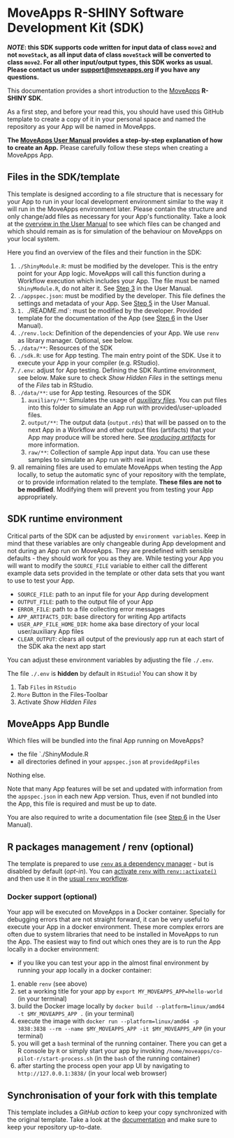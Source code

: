 # MoveApps R-SHINY Software Development Kit (SDK)

***NOTE*: this SDK supports code written for input data of class `move2` and not `moveStack`, as all input data of class `moveStack` will be converted to class `move2`. For all other input/output types, this SDK works as usual. Please contact us under support@moveapps.org if you have any questions.**

This documentation provides a short introduction to the [MoveApps](https://www.moveapps.org) **R-SHINY SDK**.

As a first step, and before your read this, you should have used this GitHub template to create a copy of it in your personal space and named the repository as your App will be named in MoveApps.

**The [MoveApps User Manual](https://docs.moveapps.org/#/create_app) provides a step-by-step explanation of how to create an App.** Please carefully follow these steps when creating a MoveApps App.


## Files in the SDK/template

This template is designed according to a file structure that is necessary for your App to run in your local development environment similar to the way it will run in the MoveApps environment later. Please contain the structure and only change/add files as necessary for your App's functionality. Take a look at the [overview in the User Manual](https://docs.moveapps.org/#/create_app) to see which files can be changed and which should remain as is for simulation of the behaviour on MoveApps on your local system.

Here you find an overview of the files and their function in the SDK:

1. `./ShinyModule.R`: must be modified by the developer. This is the entry point for your App logic. MoveApps will call this function during a Workflow execution which includes your App. The file must be named `ShinyModule.R`, do not alter it. See [Step 3](https://docs.moveapps.org/#/create_app#step-3-develop-the-app-code-locally-within-the-template) in the User Manual.
1. `./appspec.json`: must be modified by the developer. This file defines the settings and metadata of your App. See [Step 5](https://docs.moveapps.org/#/create_app#step-5-write-app-specifications) in the User Manual.
1. `1. `./README.md`: must be modified by the developer. Provided template for the documentation of the App (see [Step 6](https://docs.moveapps.org/#/create_app#step-6-write-a-documentation-file) in the User Manual).
1. `./renv.lock`: Definition of the dependencies of your App. We use `renv` as library manager. Optional, see below.
1. `./data/**`: Resources of the SDK
1. `./sdk.R`: use for App testing. The main entry point of the SDK. Use it to execute your App in your compiler (e.g. RStudio).
1. `/.env`: adjust for App testing. Defining the SDK Runtime environment, see below. Make sure to check _Show Hidden Files_ in the settings menu of the _Files_ tab in RStudio.
1. `./data/**`: use for App testing. Resources of the SDK
   1. `auxiliary/**`: Simulates the usage of [*auxiliary files*](https://docs.moveapps.org/#/auxiliary). You can put files into this folder to simulate an App run with provided/user-uploaded files. 
   1. `output/**`: The output data (`output.rds`) that will be passed on to the next App in a Workflow and other output files (artifacts) that your App may produce will be stored here. See [*producing artifacts*](https://docs.moveapps.org/#/copilot-shiny-sdk?id=producing-artefacts) for more information.
   1. `raw/**`: Collection of sample App input data. You can use these samples to simulate an App run with real input.
1. all remaining files are used to emulate MoveApps when testing the App locally, to setup the automatic sync of your repository with the template, or to provide information related to the template. **These files are not to be modified**. Modifying them will prevent you from testing your App appropriately. 

## SDK runtime environment

Critical parts of the SDK can be adjusted by `environment variables`. Keep in mind that these variables are only changeable during App development and not during an App run on MoveApps. They are predefined with sensible defaults - they should work for you as they are. While testing your App you will want to modify the `SOURCE_FILE` variable to either call the different example data sets provided in the template or other data sets that you want to use to test your App.

- `SOURCE_FILE`: path to an input file for your App during development
- `OUTPUT_FILE`: path to the output file of your App
- `ERROR_FILE`: path to a file collecting error messages
- `APP_ARTIFACTS_DIR`: base directory for writing App artifacts
- `USER_APP_FILE_HOME_DIR`: home aka base directory of your local user/auxiliary App files
- `CLEAR_OUTPUT`: clears all output of the previously app run at each start of the SDK aka the next app start

You can adjust these environment variables by adjusting the file `./.env`.

The file `./.env` is **hidden** by default in `RStudio`! You can show it by

1. Tab `Files` in `RStudio`
1. `More` Button in the Files-Toolbar
1. Activate _Show Hidden Files_


## MoveApps App Bundle

Which files will be bundled into the final App running on MoveApps?

- the file `./ShinyModule.R
- all directories defined in your `appspec.json` at `providedAppFiles` 

Nothing else.

Note that many App features will be set and updated with information from the `appspec.json` in each new App version. Thus, even if not bundled into the App, this file is required and must be up to date.

You are also required to write a documentation file (see [Step 6](https://docs.moveapps.org/#/create_app#step-6-write-a-documentation-file) in the User Manual).


## R packages management / renv (optional)

The template is prepared to use [`renv` as a dependency manager](https://rstudio.github.io/renv/articles/renv.html) - but is disabled by default (_opt-in_).
You can [activate `renv` with `renv::activate()`](https://rstudio.github.io/renv/articles/renv.html#uninstalling-renv) and then use it in the [usual `renv` workflow](https://rstudio.github.io/renv/articles/renv.html#workflow).


### Docker support (optional)

Your app will be executed on MoveApps in a Docker container. Specially for debugging errors that are not straight forward, it can be very useful to execute your App in a docker environment. These more complex errors are often due to system libraries that need to be installed in MoveApps to run the App. The easiest way to find out which ones they are is to run the App locally in a docker environment:
- if you like you can test your app in the almost final environment by running your app locally in a docker container:

1. enable `renv` (see above)
1. set a working title for your app by `export MY_MOVEAPPS_APP=hello-world` (in your terminal)
1. build the Docker image locally by `docker build --platform=linux/amd64 -t $MY_MOVEAPPS_APP .` (in your terminal)
1. execute the image with `docker run --platform=linux/amd64 -p 3838:3838 --rm --name $MY_MOVEAPPS_APP -it $MY_MOVEAPPS_APP` (in your terminal)
1. you will get a `bash` terminal of the running container. There you can get a R console by `R` or simply start your app by invoking `/home/moveapps/co-pilot-r/start-process.sh` (in the `bash` of the running container)
1. after starting the process open your app UI by navigating to `http://127.0.0.1:3838/` (in your local web browser)


## Synchronisation of your fork with this template

This template includes a _GitHub action_ to keep your copy synchronized with the original template. Take a look at the [documentation](https://docs.moveapps.org/#/manage_Rapp_github?id=keep-your-repositories-up-to-date-sync-with-templates) and make sure to keep your repository up-to-date.
